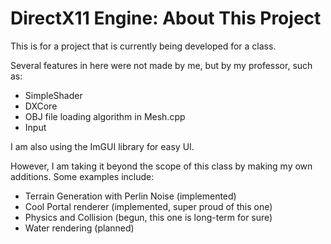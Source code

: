 # DirectX11 Engine: About This Project

This is for a project that is currently being developed for a class.

Several features in here were not made by me, but by my professor, such as:
- SimpleShader
- DXCore
- OBJ file loading algorithm in Mesh.cpp
- Input

I am also using the ImGUI library for easy UI.

However, I am taking it beyond the scope of this class by making my own additions. Some examples include:

- Terrain Generation with Perlin Noise (implemented)
- Cool Portal renderer (implemented, super proud of this one)
- Physics and Collision (begun, this one is long-term for sure)
- Water rendering (planned)
